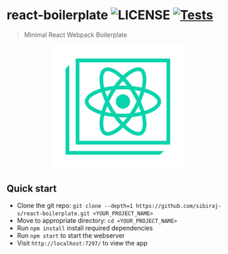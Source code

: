 # react-boilerplate ![LICENSE](https://badgen.net/github/license/sibiraj-s/react-boilerplate) [![Tests](https://github.com/sibiraj-s/react-boilerplate/workflows/Tests/badge.svg)](https://github.com/sibiraj-s/react-boilerplate/actions)

> Minimal React Webpack Boilerplate

<p align="center">
  <a href="https://github.com/sibiraj-s/react-boilerplate">
    <img src="./src/assets/react.svg" width="300" alt="React" />
  </a>
</p>

## Quick start

- Clone the git repo: `git clone --depth=1 https://github.com/sibiraj-s/react-boilerplate.git <YOUR_PROJECT_NAME>`
- Move to appropriate directory: `cd <YOUR_PROJECT_NAME>`
- Run `npm install` install required dependencies
- Run `npm start` to start the webserver
- Visit `http://localhost:7297/` to view the app
